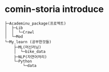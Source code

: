 # comin-storia introduce
```
├─Academinu_package(프로젝트)
│  ├─Lib
│  │  └─Crawl
│  └─Mod
└─My_learn (공부한것들)
    ├─ML(머신러닝)
    │  └─bike_data
    ├─NLP(자연어처리)
    └─Python
        └─data
 ```
